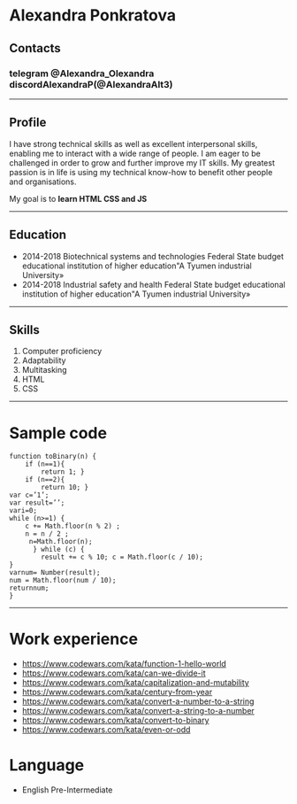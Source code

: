 # Alexandra Ponkratova

## Contacts
### telegram @Alexandra_Olexandra discordAlexandraP(@AlexandraAlt3)

*******
## Profile
  I have strong technical skills as well as excellent interpersonal skills, enabling me to interact with a wide range of people. I am eager to be challenged in order to grow and further improve my IT skills. My greatest passion is in life is using my technical know-how to benefit other people and organisations.

 My goal is to **learn HTML CSS and JS**
******
## Education
* 2014-2018
Biotechnical systems and technologies
 Federal State budget educational institution of higher education"A Tyumen industrial University»
* 2014-2018 
Industrial safety and health
Federal State budget educational institution of higher education"A Tyumen industrial University»
******
## Skills
1. Computer proficiency
2. Adaptability 
3. Multitasking 
4. HTML
5. CSS
******
# Sample code
````
function toBinary(n) { 
    if (n==1){ 
        return 1; } 
    if (n==2){ 
        return 10; } 
var c=’1’; 
var result=’’; 
vari=0; 
while (n>=1) { 
    c += Math.floor(n % 2) ; 
    n = n / 2 ;
     n=Math.floor(n);
      } while (c) { 
        result += c % 10; c = Math.floor(c / 10);
}
varnum= Number(result);
num = Math.floor(num / 10);
returnnum;
}
````
******
# Work experience
* https://www.codewars.com/kata/function-1-hello-world
* https://www.codewars.com/kata/can-we-divide-it
* https://www.codewars.com/kata/capitalization-and-mutability
* https://www.codewars.com/kata/century-from-year
* https://www.codewars.com/kata/convert-a-number-to-a-string
* https://www.codewars.com/kata/convert-a-string-to-a-number
* https://www.codewars.com/kata/convert-to-binary
* https://www.codewars.com/kata/even-or-odd

# Language
* English Pre-Intermediate